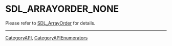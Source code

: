 # SDL_ARRAYORDER_NONE

Please refer to [SDL_ArrayOrder](SDL_ArrayOrder) for details.

----
[CategoryAPI](CategoryAPI), [CategoryAPIEnumerators](CategoryAPIEnumerators)

